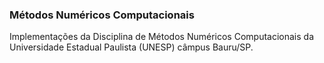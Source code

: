 ### Métodos Numéricos Computacionais
Implementações da Disciplina de Métodos Numéricos Computacionais da Universidade Estadual Paulista (UNESP) câmpus Bauru/SP.



